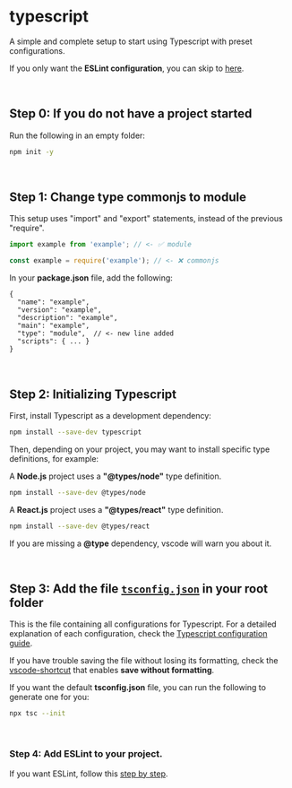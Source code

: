 # typescript

A simple and complete setup to start using Typescript with preset configurations.

If you only want the __ESLint configuration__, you can skip to [here](eslint.md).

<br/>

## Step 0: If you do not have a project started

Run the following in an empty folder:

```bash
npm init -y
```

<br/>

## Step 1: Change type commonjs to module

This setup uses "import" and "export" statements, instead of the previous "require". 

```js
import example from 'example'; // <- ✅ module

const example = require('example'); // <- ❌ commonjs
```

In your __package.json__ file, add the following:

```jsonc
{
  "name": "example",
  "version": "example",
  "description": "example",
  "main": "example",
  "type": "module",  // <- new line added
  "scripts": { ... }
}
```

<br/>

## Step 2: Initializing Typescript
First, install Typescript as a development dependency:

```bash
npm install --save-dev typescript
```

Then, depending on your project, you may want to install specific type definitions, for example:

A __Node.js__ project uses a __"@types/node"__ type definition.
```bash
npm install --save-dev @types/node
```

A __React.js__ project uses a __"@types/react"__ type definition.
```bash
npm install --save-dev @types/react
```

If you are missing a __@type__ dependency, vscode will warn you about it.

<br/>

## Step 3: Add the file [`tsconfig.json`](tsconfig.json) in your root folder

This is the file containing all configurations for Typescript. For a detailed explanation of each configuration, check the [Typescript configuration guide](tsconfig-rules.md).

If you have trouble saving the file without losing its formatting, check the [vscode-shortcut](vscode-shortcuts.md) that enables __save without formatting__.

If you want the default __tsconfig.json__ file, you can run the following to generate one for you:

```bash
npx tsc --init
```

<br/>

### Step 4: Add ESLint to your project.

If you want ESLint, follow this [step by step](eslint.md).